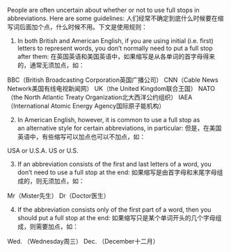 People are often uncertain about whether or not to use full stops in abbreviations. Here are some guidelines:
人们经常不确定到底什么时候要在缩写词后面加个点，什么时候不用。下文是使用规则：


1. In both British and American English, if you are using initial (i.e. first) letters to represent words, you don’t normally need to put a full stop after them:
在英国英语和美国英语中，如果缩写是从各单词的首字母得来的，通常无须加点，如：

BBC（British Broadcasting Corporation英国广播公司）
CNN（Cable News Network美国有线电视新闻网）
UK（the United Kingdom联合王国）
NATO（the North Atlantic Treaty Organization北大西洋公约组织）
IAEA（International Atomic Energy Agency国际原子能机构）

2. In American English, however, it is common to use a full stop as an alternative style for certain abbreviations, in particular:
但是，在美国英语中，有些缩写可以加点也可以不加点，如：

USA or U.S.A.
US or U.S.

3. If an abbreviation consists of the first and last letters of a word, you don’t need to use a full stop at the end:
如果缩写是由首字母和末尾字母组成的，则无须加点，如：

Mr（Mister先生）
Dr（Doctor医生）

4. If the abbreviation consists only of the first part of a word, then you should put a full stop at the end:
如果缩写只是某个单词开头的几个字母组成，则需要加点，如：

Wed. （Wednesday周三）
Dec. （December十二月）